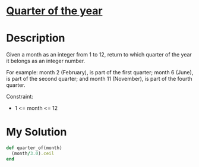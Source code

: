# [Quarter of the year](https://www.codewars.com/kata/5ce9c1000bab0b001134f5af)

# Description
Given a month as an integer from 1 to 12, return to which quarter of the year it belongs as an integer number.

For example: month 2 (February), is part of the first quarter; month 6 (June), is part of the second quarter; and month 
11 (November), is part of the fourth quarter.

Constraint:

* 1 <= month <= 12

# My Solution
```ruby
def quarter_of(month)
  (month/3.0).ceil
end
```
